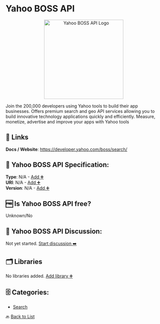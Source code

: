 # Yahoo BOSS API
<p align="center">
    <img width="256" src="https://raw.githubusercontent.com/apis-list/apis-list/main/apis/yahoo-boss-api/logo_256x256.png" alt="Yahoo BOSS API Logo"/>
</p>
Join the 200,000 developers using Yahoo tools to build their app businesses. Offers premium search and geo API services allowing you to build innovative technology applications quickly and efficiently. Measure, monetize, advertise and improve your apps with Yahoo tools

##  🔗 Links
**Docs / Website**: https://developer.yahoo.com/boss/search/

## 🧬 Yahoo BOSS API Specification:
**Type**: N/A - [Add ➕](https://github.com/apis-list/apis-list/edit/main/apis/yahoo-boss-api/yahoo-boss-api.yaml)  
**URI**: N/A - [Add ➕](https://github.com/apis-list/apis-list/edit/main/apis/yahoo-boss-api/yahoo-boss-api.yaml)  
**Version**: N/A - [Add ➕](https://github.com/apis-list/apis-list/edit/main/apis/yahoo-boss-api/yahoo-boss-api.yaml)

## 🆓 Is Yahoo BOSS API free?
 Unknown/No 

## 💬 Yahoo BOSS API Discussion:
Not yet started. [Start discussion ➡️](https://github.com/apis-list/apis-list/discussions/new)

## 🗂️ Libraries

No libraries added. [Add library ➕](https://github.com/apis-list/apis-list/edit/main/apis/yahoo-boss-api/yahoo-boss-api.yaml)    


## 🗄️ Categories:
- [Search](https://github.com/apis-list/apis-list#search-)

🔙  [Back to List](https://github.com/apis-list/apis-list)
